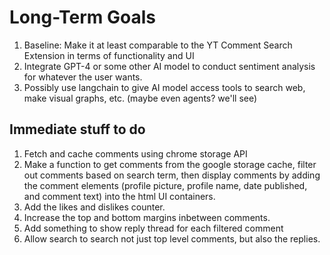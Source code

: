 # Long-Term Goals

1. Baseline: Make it at least comparable to the YT Comment Search Extension in terms of functionality and UI
2. Integrate GPT-4 or some other AI model to conduct sentiment analysis for whatever the user wants.
3. Possibly use langchain to give AI model access tools to search web, make visual graphs, etc. (maybe even agents? we'll see)

## Immediate stuff to do

1. Fetch and cache comments using chrome storage API
2. Make a function to get comments from the google storage cache, filter out comments based on search term, then display comments by adding the comment elements (profile picture, profile name, date published, and comment text) into the html UI containers.
3. Add the likes and dislikes counter.
4. Increase the top and bottom margins inbetween comments.
5. Add something to show reply thread for each filtered comment
6. Allow search to search not just top level comments, but also the replies.
